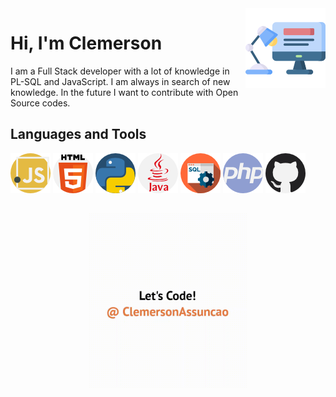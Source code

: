 
<img src="programer.png" align="right" />

# Hi, I'm Clemerson


I am a Full Stack developer with a lot of knowledge in PL-SQL and JavaScript. I am always in search of new knowledge. 
In the future I want to contribute with Open Source codes.

## Languages and Tools

![logo](javascript.png)
![logo](html-5.png)
![logo](python.png)
![logo](java.png)
![logo](sql.png)
![logo](php.png)
![logo](github.png)

##

<div align="center">
  <kbd>
    <img src="Media.gif" width='50%' />
  </kbd>
</div>
